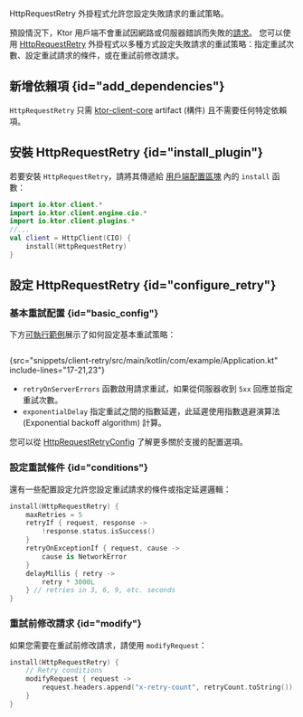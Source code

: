 [//]: # (title: 重試失敗的請求)

<show-structure for="chapter" depth="2"/>
<primary-label ref="client-plugin"/>

<tldr>
<var name="example_name" value="client-retry"/>
<include from="lib.topic" element-id="download_example"/>
</tldr>

<link-summary>
HttpRequestRetry 外掛程式允許您設定失敗請求的重試策略。
</link-summary>

預設情況下，Ktor 用戶端不會重試因網路或伺服器錯誤而失敗的[請求](client-requests.md)。
您可以使用
[HttpRequestRetry](https://api.ktor.io/ktor-client/ktor-client-core/io.ktor.client.plugins/-http-request-retry)
外掛程式以多種方式設定失敗請求的重試策略：指定重試次數、設定重試請求的條件，或在重試前修改請求。

## 新增依賴項 {id="add_dependencies"}
`HttpRequestRetry` 只需 [ktor-client-core](client-dependencies.md) artifact (構件) 且不需要任何特定依賴項。

## 安裝 HttpRequestRetry {id="install_plugin"}

若要安裝 `HttpRequestRetry`，請將其傳遞給 [用戶端配置區塊](client-create-and-configure.md#configure-client) 內的 `install` 函數：
```kotlin
import io.ktor.client.*
import io.ktor.client.engine.cio.*
import io.ktor.client.plugins.*
//...
val client = HttpClient(CIO) {
    install(HttpRequestRetry)
}
```

## 設定 HttpRequestRetry {id="configure_retry"}

### 基本重試配置 {id="basic_config"}

下方[可執行範例](https://github.com/ktorio/ktor-documentation/tree/%ktor_version%/codeSnippets/snippets/client-retry)展示了如何設定基本重試策略：

```kotlin
```
{src="snippets/client-retry/src/main/kotlin/com/example/Application.kt" include-lines="17-21,23"}

* `retryOnServerErrors` 函數啟用請求重試，如果從伺服器收到 `5xx` 回應並指定重試次數。
* `exponentialDelay` 指定重試之間的指數延遲，此延遲使用指數退避演算法 (Exponential backoff algorithm) 計算。

您可以從 [HttpRequestRetryConfig](https://api.ktor.io/ktor-client/ktor-client-core/io.ktor.client.plugins/-http-request-retry-config) 了解更多關於支援的配置選項。

### 設定重試條件 {id="conditions"}

還有一些配置設定允許您設定重試請求的條件或指定延遲邏輯：

```kotlin
install(HttpRequestRetry) {
    maxRetries = 5
    retryIf { request, response ->
        !response.status.isSuccess()
    }
    retryOnExceptionIf { request, cause -> 
        cause is NetworkError 
    }
    delayMillis { retry -> 
        retry * 3000L 
    } // retries in 3, 6, 9, etc. seconds
}
```

### 重試前修改請求 {id="modify"}

如果您需要在重試前修改請求，請使用 `modifyRequest`：

```kotlin
install(HttpRequestRetry) {
    // Retry conditions
    modifyRequest { request ->
        request.headers.append("x-retry-count", retryCount.toString())
    }
}